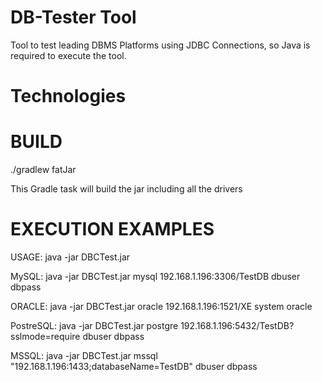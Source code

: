 # DB-Tester Tool
Tool to test leading DBMS Platforms using JDBC Connections, so Java is required to execute the tool.

# Technologies


# BUILD

./gradlew fatJar

This Gradle task will build the jar including all the drivers


# EXECUTION EXAMPLES

USAGE: java -jar DBCTest.jar <driver> <host> <user> <password>

MySQL: java -jar DBCTest.jar mysql 192.168.1.196:3306/TestDB dbuser dbpass

ORACLE: java -jar DBCTest.jar oracle 192.168.1.196:1521/XE system oracle

PostreSQL: java -jar DBCTest.jar postgre 192.168.1.196:5432/TestDB?sslmode=require dbuser dbpass

MSSQL: java -jar DBCTest.jar mssql "192.168.1.196:1433;databaseName=TestDB" dbuser dbpass


